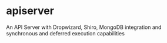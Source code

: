 # apiserver
An API Server with Dropwizard, Shiro, MongoDB integration and synchronous and deferred execution capabilities
